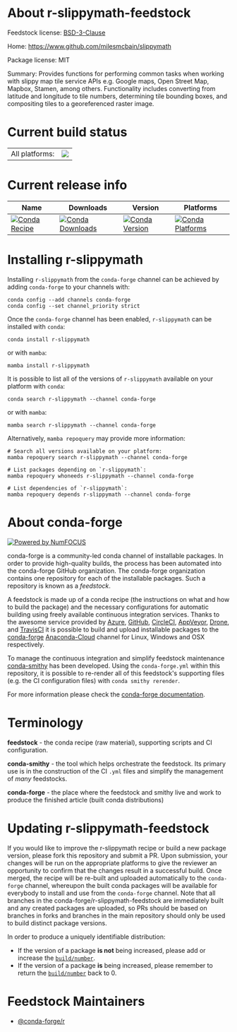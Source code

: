 About r-slippymath-feedstock
============================

Feedstock license: [BSD-3-Clause](https://github.com/conda-forge/r-slippymath-feedstock/blob/main/LICENSE.txt)

Home: https://www.github.com/milesmcbain/slippymath

Package license: MIT

Summary: Provides functions for performing common tasks when working with slippy map tile service APIs e.g. Google maps, Open Street Map, Mapbox, Stamen, among others. Functionality includes converting from latitude and longitude to tile numbers, determining tile bounding boxes, and compositing tiles to a georeferenced raster image.

Current build status
====================


<table><tr><td>All platforms:</td>
    <td>
      <a href="https://dev.azure.com/conda-forge/feedstock-builds/_build/latest?definitionId=8951&branchName=main">
        <img src="https://dev.azure.com/conda-forge/feedstock-builds/_apis/build/status/r-slippymath-feedstock?branchName=main">
      </a>
    </td>
  </tr>
</table>

Current release info
====================

| Name | Downloads | Version | Platforms |
| --- | --- | --- | --- |
| [![Conda Recipe](https://img.shields.io/badge/recipe-r--slippymath-green.svg)](https://anaconda.org/conda-forge/r-slippymath) | [![Conda Downloads](https://img.shields.io/conda/dn/conda-forge/r-slippymath.svg)](https://anaconda.org/conda-forge/r-slippymath) | [![Conda Version](https://img.shields.io/conda/vn/conda-forge/r-slippymath.svg)](https://anaconda.org/conda-forge/r-slippymath) | [![Conda Platforms](https://img.shields.io/conda/pn/conda-forge/r-slippymath.svg)](https://anaconda.org/conda-forge/r-slippymath) |

Installing r-slippymath
=======================

Installing `r-slippymath` from the `conda-forge` channel can be achieved by adding `conda-forge` to your channels with:

```
conda config --add channels conda-forge
conda config --set channel_priority strict
```

Once the `conda-forge` channel has been enabled, `r-slippymath` can be installed with `conda`:

```
conda install r-slippymath
```

or with `mamba`:

```
mamba install r-slippymath
```

It is possible to list all of the versions of `r-slippymath` available on your platform with `conda`:

```
conda search r-slippymath --channel conda-forge
```

or with `mamba`:

```
mamba search r-slippymath --channel conda-forge
```

Alternatively, `mamba repoquery` may provide more information:

```
# Search all versions available on your platform:
mamba repoquery search r-slippymath --channel conda-forge

# List packages depending on `r-slippymath`:
mamba repoquery whoneeds r-slippymath --channel conda-forge

# List dependencies of `r-slippymath`:
mamba repoquery depends r-slippymath --channel conda-forge
```


About conda-forge
=================

[![Powered by
NumFOCUS](https://img.shields.io/badge/powered%20by-NumFOCUS-orange.svg?style=flat&colorA=E1523D&colorB=007D8A)](https://numfocus.org)

conda-forge is a community-led conda channel of installable packages.
In order to provide high-quality builds, the process has been automated into the
conda-forge GitHub organization. The conda-forge organization contains one repository
for each of the installable packages. Such a repository is known as a *feedstock*.

A feedstock is made up of a conda recipe (the instructions on what and how to build
the package) and the necessary configurations for automatic building using freely
available continuous integration services. Thanks to the awesome service provided by
[Azure](https://azure.microsoft.com/en-us/services/devops/), [GitHub](https://github.com/),
[CircleCI](https://circleci.com/), [AppVeyor](https://www.appveyor.com/),
[Drone](https://cloud.drone.io/welcome), and [TravisCI](https://travis-ci.com/)
it is possible to build and upload installable packages to the
[conda-forge](https://anaconda.org/conda-forge) [Anaconda-Cloud](https://anaconda.org/)
channel for Linux, Windows and OSX respectively.

To manage the continuous integration and simplify feedstock maintenance
[conda-smithy](https://github.com/conda-forge/conda-smithy) has been developed.
Using the ``conda-forge.yml`` within this repository, it is possible to re-render all of
this feedstock's supporting files (e.g. the CI configuration files) with ``conda smithy rerender``.

For more information please check the [conda-forge documentation](https://conda-forge.org/docs/).

Terminology
===========

**feedstock** - the conda recipe (raw material), supporting scripts and CI configuration.

**conda-smithy** - the tool which helps orchestrate the feedstock.
                   Its primary use is in the construction of the CI ``.yml`` files
                   and simplify the management of *many* feedstocks.

**conda-forge** - the place where the feedstock and smithy live and work to
                  produce the finished article (built conda distributions)


Updating r-slippymath-feedstock
===============================

If you would like to improve the r-slippymath recipe or build a new
package version, please fork this repository and submit a PR. Upon submission,
your changes will be run on the appropriate platforms to give the reviewer an
opportunity to confirm that the changes result in a successful build. Once
merged, the recipe will be re-built and uploaded automatically to the
`conda-forge` channel, whereupon the built conda packages will be available for
everybody to install and use from the `conda-forge` channel.
Note that all branches in the conda-forge/r-slippymath-feedstock are
immediately built and any created packages are uploaded, so PRs should be based
on branches in forks and branches in the main repository should only be used to
build distinct package versions.

In order to produce a uniquely identifiable distribution:
 * If the version of a package **is not** being increased, please add or increase
   the [``build/number``](https://docs.conda.io/projects/conda-build/en/latest/resources/define-metadata.html#build-number-and-string).
 * If the version of a package **is** being increased, please remember to return
   the [``build/number``](https://docs.conda.io/projects/conda-build/en/latest/resources/define-metadata.html#build-number-and-string)
   back to 0.

Feedstock Maintainers
=====================

* [@conda-forge/r](https://github.com/conda-forge/r/)

